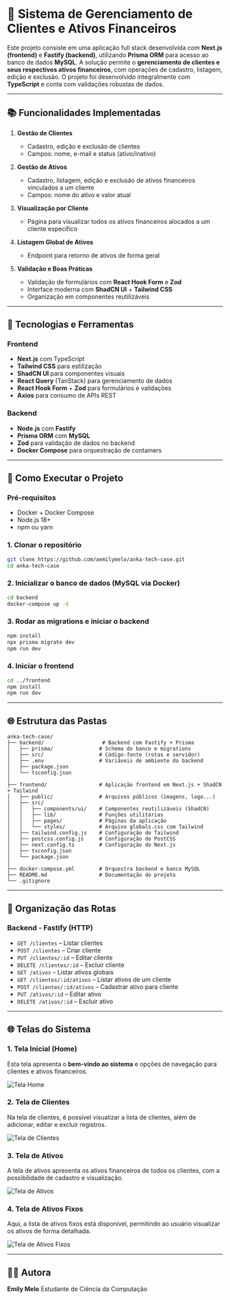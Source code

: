 # 📘 Sistema de Gerenciamento de Clientes e Ativos Financeiros

Este projeto consiste em uma aplicação full stack desenvolvida com **Next.js (frontend)** e **Fastify (backend)**, utilizando **Prisma ORM** para acesso ao banco de dados **MySQL**. A solução permite o **gerenciamento de clientes e seus respectivos ativos financeiros**, com operações de cadastro, listagem, edição e exclusão. O projeto foi desenvolvido integralmente com **TypeScript** e conta com validações robustas de dados.

---

## 📚 Funcionalidades Implementadas

1. **Gestão de Clientes**

   * Cadastro, edição e exclusão de clientes
   * Campos: nome, e-mail e status (ativo/inativo)

2. **Gestão de Ativos**

   * Cadastro, listagem, edição e exclusão de ativos financeiros vinculados a um cliente
   * Campos: nome do ativo e valor atual

3. **Visualização por Cliente**

   * Página para visualizar todos os ativos financeiros alocados a um cliente específico

4. **Listagem Global de Ativos**

   * Endpoint para retorno de ativos de forma geral

5. **Validação e Boas Práticas**

   * Validação de formulários com **React Hook Form** e **Zod**
   * Interface moderna com **ShadCN UI** + **Tailwind CSS**
   * Organização em componentes reutilizáveis

---

## 🧰 Tecnologias e Ferramentas

### Frontend

* **Next.js** com TypeScript
* **Tailwind CSS** para estilização
* **ShadCN UI** para componentes visuais
* **React Query** (TanStack) para gerenciamento de dados
* **React Hook Form** + **Zod** para formulários e validações
* **Axios** para consumo de APIs REST

### Backend

* **Node.js** com **Fastify**
* **Prisma ORM** com **MySQL**
* **Zod** para validação de dados no backend
* **Docker Compose** para orquestração de containers

---

## 🧪 Como Executar o Projeto

### Pré-requisitos

* Docker + Docker Compose
* Node.js 18+
* npm ou yarn

### 1. Clonar o repositório

```bash
git clone https://github.com/aemilymelo/anka-tech-case.git
cd anka-tech-case
```

### 2. Inicializar o banco de dados (MySQL via Docker)

```bash
cd backend
docker-compose up -d
```

### 3. Rodar as migrations e iniciar o backend

```bash
npm install
npx prisma migrate dev
npm run dev
```

### 4. Iniciar o frontend

```bash
cd ../frontend
npm install
npm run dev
```

---

## 🌐 Estrutura das Pastas

```
anka-tech-case/
├── backend/                   # Backend com Fastify + Prisma
│   ├── prisma/               # Schema do banco e migrations
│   ├── src/                  # Código-fonte (rotas e servidor)
│   ├── .env                  # Variáveis de ambiente do backend
│   ├── package.json
│   └── tsconfig.json
│
├── frontend/                 # Aplicação frontend em Next.js + ShadCN + Tailwind
│   ├── public/               # Arquivos públicos (imagens, logo...)
│   ├── src/
│   │   ├── components/ui/    # Componentes reutilizáveis (ShadCN)
│   │   ├── lib/              # Funções utilitárias
│   │   ├── pages/            # Páginas da aplicação
│   │   └── styles/           # Arquivo globals.css com Tailwind
│   ├── tailwind.config.js    # Configuração do Tailwind
│   ├── postcss.config.js     # Configuração do PostCSS
│   ├── next.config.ts        # Configuração do Next.js
│   ├── tsconfig.json
│   └── package.json
│
├── docker-compose.yml        # Orquestra backend e banco MySQL
├── README.md                 # Documentação do projeto
└── .gitignore
```

---

## 📂 Organização das Rotas

### Backend - Fastify (HTTP)

* `GET /clientes` – Listar clientes
* `POST /clientes` – Criar cliente
* `PUT /clientes/:id` – Editar cliente
* `DELETE /clientes/:id` – Excluir cliente
* `GET /ativos` – Listar ativos globais
* `GET /clientes/:id/ativos` – Listar ativos de um cliente
* `POST /clientes/:id/ativos` – Cadastrar ativo para cliente
* `PUT /ativos/:id` – Editar ativo
* `DELETE /ativos/:id` – Excluir ativo

---
## 🌐 Telas do Sistema

### 1. Tela Inicial (Home)
Esta tela apresenta o **bem-vindo ao sistema** e opções de navegação para clientes e ativos financeiros.

![Tela Home](frontend/public/img/telainicial.png)

### 2. Tela de Clientes
Na tela de clientes, é possível visualizar a lista de clientes, além de adicionar, editar e excluir registros.

![Tela de Clientes](frontend/public/img/telacliente.png)

### 3. Tela de Ativos
A tela de ativos apresenta os ativos financeiros de todos os clientes, com a possibilidade de cadastro e visualização.

![Tela de Ativos](frontend/public/img/telaativos.png)

### 4. Tela de Ativos Fixos
Aqui, a lista de ativos fixos está disponível, permitindo ao usuário visualizar os ativos de forma detalhada.

![Tela de Ativos Fixos](frontend/public/img/telaativosfixos.png)

---
## 👩‍💻 Autora

**Emily Melo**
Estudante de Ciência da Computação







